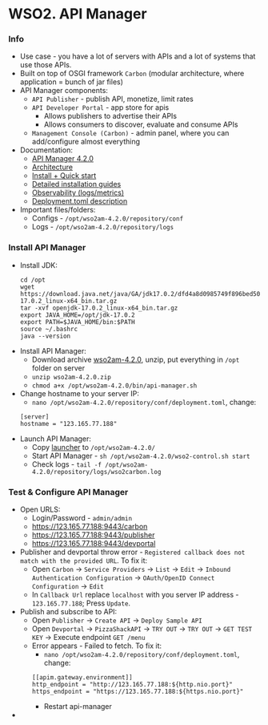 # WSO2. API Manager
### Info
* Use case - you have a lot of servers with APIs and a lot of systems that use those APIs.
* Built on top of OSGI framework `Carbon` (modular architecture, where application = bunch of jar files)
* API Manager components:
    * `API Publisher` - publish API, monetize, limit rates
    * `API Developer Portal` - app store for apis
        * Allows publishers to advertise their APIs
        * Allows consumers to discover, evaluate and consume APIs
    * `Management Console (Carbon)` - admin panel, where you can add/configure almost everything
* Documentation:
    * [API Manager 4.2.0](https://apim.docs.wso2.com/en/4.2.0/)
    * [Architecture](https://apim.docs.wso2.com/en/latest/get-started/apim-architecture/)
    * [Install + Quick start](https://apim.docs.wso2.com/en/latest/get-started/api-manager-quick-start-guide/)
    * [Detailed installation guides](https://apim.docs.wso2.com/en/latest/install-and-setup/install-and-setup-overview/)
    * [Observability (logs/metrics)](https://apim.docs.wso2.com/en/latest/observe/observe-overview/)
    * [Deployment.toml description](https://apim.docs.wso2.com/en/latest/reference/config-catalog/)
* Important files/folders:
    * Configs - `/opt/wso2am-4.2.0/repository/conf`
    * Logs - `/opt/wso2am-4.2.0/repository/logs`

### Install API Manager
* Install JDK:
    ```
    cd /opt
    wget https://download.java.net/java/GA/jdk17.0.2/dfd4a8d0985749f896bed50d7138ee7f/8/GPL/openjdk-17.0.2_linux-x64_bin.tar.gz
    tar -xvf openjdk-17.0.2_linux-x64_bin.tar.gz
    export JAVA_HOME=/opt/jdk-17.0.2
    export PATH=$JAVA_HOME/bin:$PATH
    source ~/.bashrc
    java --version
    ```
* Install API Manager:
    * Download archive [wso2am-4.2.0](https://wso2.com/api-management/), unzip, put everything in `/opt` folder on server
    * `unzip wso2am-4.2.0.zip`
    * `chmod a+x /opt/wso2am-4.2.0/bin/api-manager.sh`
* Change hostname to your server IP:
    * `nano /opt/wso2am-4.2.0/repository/conf/deployment.toml`, change:
    ```
    [server]
    hostname = "123.165.77.188"
    ```
* Launch API Manager:
    * Copy [launcher](src/wso2-control.sh) to `/opt/wso2am-4.2.0/`
    * Start API Manager - `sh /opt/wso2am-4.2.0/wso2-control.sh start`
    * Check logs - `tail -f /opt/wso2am-4.2.0/repository/logs/wso2carbon.log`

### Test & Configure API Manager
* Open URLS:
    * Login/Password - `admin/admin`
    * https://123.165.77.188:9443/carbon
    * https://123.165.77.188:9443/publisher
    * https://123.165.77.188:9443/devportal
* Publisher and devportal throw error - `Registered callback does not match with the provided URL`. To fix it:
    * Open `Carbon` -> `Service Providers` -> `List` -> `Edit` -> `Inbound Authentication Configuration` -> `OAuth/OpenID Connect Configuration` -> `Edit`
    * In `Callback Url` replace `localhost` with you server IP address - `123.165.77.188`; Press `Update`.
* Publish and subscribe to API:
    * Open `Publisher` -> `Create API` -> `Deploy Sample API`
    * Open `Devportal` -> `PizzaShackAPI` -> `TRY OUT` -> `TRY OUT` -> `GET TEST KEY` -> Execute endpoint `GET /menu`
    * Error appears - Failed to fetch. To fix it:
        * `nano /opt/wso2am-4.2.0/repository/conf/deployment.toml`, change:
        ```
        [[apim.gateway.environment]]
        http_endpoint = "http://123.165.77.188:${http.nio.port}"
        https_endpoint = "https://123.165.77.188:${https.nio.port}"
        ```
        * Restart api-manager
* 
